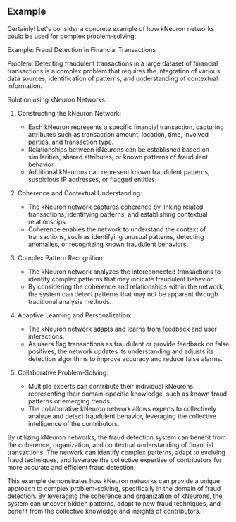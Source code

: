 ## Example 
Certainly! Let's consider a concrete example of how kNeuron networks could be used for complex problem-solving:

Example: Fraud Detection in Financial Transactions

Problem: Detecting fraudulent transactions in a large dataset of financial transactions is a complex problem that requires the integration of various data sources, identification of patterns, and understanding of contextual information.

Solution using kNeuron Networks:

1. Constructing the kNeuron Network:
   - Each kNeuron represents a specific financial transaction, capturing attributes such as transaction amount, location, time, involved parties, and transaction type.
   - Relationships between kNeurons can be established based on similarities, shared attributes, or known patterns of fraudulent behavior.
   - Additional kNeurons can represent known fraudulent patterns, suspicious IP addresses, or flagged entities.

2. Coherence and Contextual Understanding:
   - The kNeuron network captures coherence by linking related transactions, identifying patterns, and establishing contextual relationships.
   - Coherence enables the network to understand the context of transactions, such as identifying unusual patterns, detecting anomalies, or recognizing known fraudulent behaviors.

3. Complex Pattern Recognition:
   - The kNeuron network analyzes the interconnected transactions to identify complex patterns that may indicate fraudulent behavior.
   - By considering the coherence and relationships within the network, the system can detect patterns that may not be apparent through traditional analysis methods.

4. Adaptive Learning and Personalization:
   - The kNeuron network adapts and learns from feedback and user interactions.
   - As users flag transactions as fraudulent or provide feedback on false positives, the network updates its understanding and adjusts its detection algorithms to improve accuracy and reduce false alarms.

5. Collaborative Problem-Solving:
   - Multiple experts can contribute their individual kNeurons representing their domain-specific knowledge, such as known fraud patterns or emerging trends.
   - The collaborative kNeuron network allows experts to collectively analyze and detect fraudulent behavior, leveraging the collective intelligence of the contributors.

By utilizing kNeuron networks, the fraud detection system can benefit from the coherence, organization, and contextual understanding of financial transactions. The network can identify complex patterns, adapt to evolving fraud techniques, and leverage the collective expertise of contributors for more accurate and efficient fraud detection.

This example demonstrates how kNeuron networks can provide a unique approach to complex problem-solving, specifically in the domain of fraud detection. By leveraging the coherence and organization of kNeurons, the system can uncover hidden patterns, adapt to new fraud techniques, and benefit from the collective knowledge and insights of contributors.